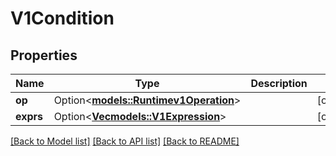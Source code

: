 # V1Condition

## Properties

Name | Type | Description | Notes
------------ | ------------- | ------------- | -------------
**op** | Option<[**models::Runtimev1Operation**](runtimev1Operation.md)> |  | [optional]
**exprs** | Option<[**Vec<models::V1Expression>**](v1Expression.md)> |  | [optional]

[[Back to Model list]](../README.md#documentation-for-models) [[Back to API list]](../README.md#documentation-for-api-endpoints) [[Back to README]](../README.md)


